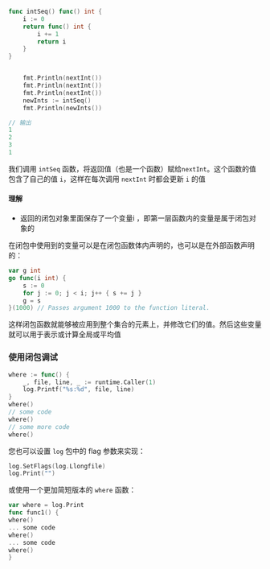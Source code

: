 ```go
func intSeq() func() int {
    i := 0
    return func() int {
        i += 1
        return i
    }
}


    fmt.Println(nextInt())
    fmt.Println(nextInt())
    fmt.Println(nextInt())
    newInts := intSeq()
    fmt.Println(newInts())

// 输出
1
2
3
1
```

我们调用 `intSeq` 函数，将返回值（也是一个函数）赋给`nextInt`。这个函数的值包含了自己的值 `i`，这样在每次调用 `nextInt` 时都会更新 `i` 的值

#### 理解

- 返回的闭包对象里面保存了一个变量i ，即第一层函数内的变量是属于闭包对象的



在闭包中使用到的变量可以是在闭包函数体内声明的，也可以是在外部函数声明的：

```go
var g int
go func(i int) {
	s := 0
	for j := 0; j < i; j++ { s += j }
	g = s
}(1000) // Passes argument 1000 to the function literal.
```

这样闭包函数就能够被应用到整个集合的元素上，并修改它们的值。然后这些变量就可以用于表示或计算全局或平均值

### 使用闭包调试

```go
where := func() {
	_, file, line, _ := runtime.Caller(1)
	log.Printf("%s:%d", file, line)
}
where()
// some code
where()
// some more code
where()
```

您也可以设置 `log` 包中的 flag 参数来实现：

```go
log.SetFlags(log.Llongfile)
log.Print("")
```

或使用一个更加简短版本的 `where` 函数：

```go
var where = log.Print
func func1() {
where()
... some code
where()
... some code
where()
}
```
